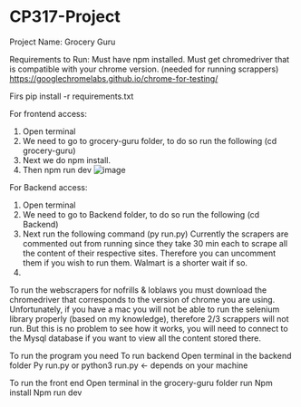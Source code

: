 # CP317-Project

Project Name: Grocery Guru

Requirements to Run:
Must have npm installed.
Must get chromedriver that is compatible with your chrome version. (needed for running scrappers)
   https://googlechromelabs.github.io/chrome-for-testing/

Firs
pip install -r requirements.txt

For frontend access:
1) Open terminal
2) We need to go to grocery-guru folder, to do so run the following (cd grocery-guru)
3) Next we do npm install.
4) Then npm run dev
   ![image](https://github.com/user-attachments/assets/14c2f8f7-392a-4e8b-a70a-059ed8f7e4ec)

For Backend access:
1) Open terminal
2) We need to go to Backend folder, to do so run the following (cd Backend)
3) Next run the following command (py run.py)
      Currently the scrapers are commented out from running since they take 30 min each to scrape all the content of their respective sites.
      Therefore you can uncomment them if you wish to run them. Walmart is a shorter wait if so.
4) 


To run the webscrapers for nofrills & loblaws you must download the chromedriver that corresponds to the version of chrome you are using.
Unfortunately, if you have a mac you will not be able to run the selenium library properly (based on my knowledge), therefore 2/3 scrappers will not run.
But this is no problem to see how it works, you will need to connect to the Mysql database if you want to view all the content stored there.

To run the program you need
To run backend 
Open terminal in the backend folder 
Py run.py or python3 run.py <- depends on your machine 

To run the front end 
Open terminal  in the grocery-guru folder
run
Npm install
Npm run dev
